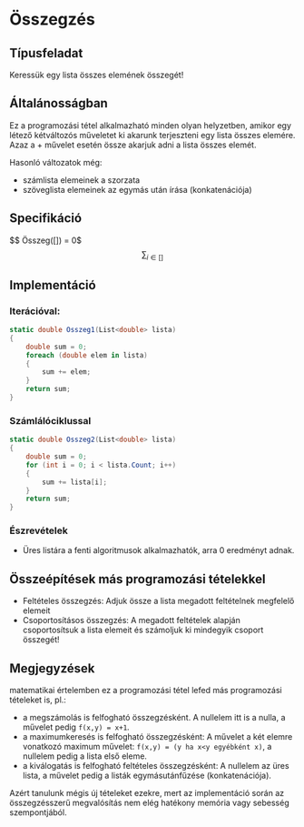 # Összegzés

## Típusfeladat
Keressük egy lista összes elemének összegét!

## Általánosságban
Ez a programozási tétel alkalmazható minden olyan helyzetben, amikor egy létező kétváltozós műveletet ki akarunk terjeszteni egy lista összes elemére. Azaz a + művelet esetén össze akarjuk adni a lista összes elemét.

Hasonló változatok még:
- számlista elemeinek a szorzata
- szöveglista elemeinek az egymás után írása (konkatenációja)

## Specifikáció

$$ Összeg([]) = 0$
$$  \sum_{i\in []}$$

## Implementáció

### Iterációval:
```cs
static double Osszeg1(List<double> lista)
{
    double sum = 0;
    foreach (double elem in lista)
    {
        sum += elem;
    }
    return sum;
}
```

### Számlálóciklussal
```cs
static double Osszeg2(List<double> lista)
{
    double sum = 0;
    for (int i = 0; i < lista.Count; i++)
    {
        sum += lista[i];
    }
    return sum;
}
```


### Észrevételek
- Üres listára a fenti algoritmusok alkalmazhatók, arra 0 eredményt adnak. 

## Összeépítések más programozási tételekkel
- Feltételes összegzés: Adjuk össze a lista megadott feltételnek megfelelő elemeit
- Csoportosításos összegzés: A megadott feltételek alapján csoportosítsuk a lista elemeit és számoljuk ki mindegyik csoport összegét!


## Megjegyzések
matematikai értelemben ez a programozási tétel lefed más programozási tételeket is, pl.:
- a megszámolás is felfogható összegzésként. A nullelem itt is a nulla, a művelet pedig ``f(x,y) = x+1``.
- a maximumkeresés is felfogható összegzésként: A művelet a két elemre vonatkozó maximum művelet: ``f(x,y) = (y ha x<y egyébként x)``, a nullelem pedig a lista első eleme. 
- a kiválogatás is felfogható feltételes összegzésként: A nullelem az üres lista, a művelet pedig a listák egymásutánfűzése (konkatenációja).

Azért tanulunk mégis új tételeket ezekre, mert az implementáció során az összegzésszerű megvalósítás nem elég hatékony memória vagy sebesség szempontjából.
